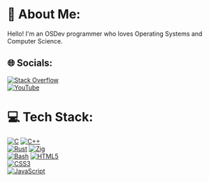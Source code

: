 # 💫 About Me:
Hello! I'm an OSDev programmer who loves Operating Systems and Computer Science.
## 🌐 Socials:
[![Stack Overflow](https://img.shields.io/badge/-Stackoverflow-FE7A16?logo=stack-overflow&logoColor=white)](https://stackoverflow.com/users/30553383/yazin-tantawi)  
[![YouTube](https://img.shields.io/badge/YouTube-%23FF0000.svg?logo=YouTube&logoColor=white)](https://youtube.com/@SemanticDeveloper)  


# 💻 Tech Stack:
[![C](https://img.shields.io/badge/c-%2300599C.svg?style=for-the-badge&logo=c&logoColor=white)](https://en.wikipedia.org/wiki/C_(programming_language))  
[![C++](https://img.shields.io/badge/c++-%2300599C.svg?style=for-the-badge&logo=c%2B%2B&logoColor=white)](https://en.wikipedia.org/wiki/C%2B%2B)  
[![Rust](https://img.shields.io/badge/Rust-%23000000.svg?style=for-the-badge&logo=rust&logoColor=white)](https://en.wikipedia.org/wiki/Rust_(programming_language))  
[![Zig](https://img.shields.io/badge/Zig-%23F7A41D.svg?style=for-the-badge&logo=zig&logoColor=white)](https://ziglang.org/)  
[![Bash](https://img.shields.io/badge/bash-%23121011.svg?style=for-the-badge&logo=gnu-bash&logoColor=white)](https://en.wikipedia.org/wiki/Bash_(Unix_shell))  
[![HTML5](https://img.shields.io/badge/html5-%23E34F26.svg?style=for-the-badge&logo=html5&logoColor=white)](https://en.wikipedia.org/wiki/HTML5)  
[![CSS3](https://img.shields.io/badge/css3-%231572B6.svg?style=for-the-badge&logo=css3&logoColor=white)](https://en.wikipedia.org/wiki/CSS)  
[![JavaScript](https://img.shields.io/badge/javascript-%23323330.svg?style=for-the-badge&logo=javascript&logoColor=%23F7DF1E)](https://en.wikipedia.org/wiki/JavaScript)
